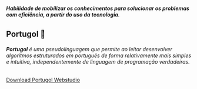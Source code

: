 ###### **Habilidade de mobilizar os conhecimentos para solucionar os problemas com eficiência, a partir do uso da tecnologia**.



## Portugol :lantern:

###### **Portugol** é uma pseudolinguagem que permite ao leitor desenvolver algoritmos estruturados em português de forma relativamente mais simples e intuitiva, independentemente de linguagem de programação verdadeiras.



[Download Portugol Webstudio](https://portugol-webstudio.cubos.io/)





